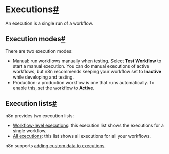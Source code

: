 [](https://github.com/n8n-io/n8n-docs/edit/main/docs/workflows/executions/index.md "Edit this page")

# Executions[#](#executions "Permanent link")

An execution is a single run of a workflow.

## Execution modes[#](#execution-modes "Permanent link")

There are two execution modes:

*   Manual: run workflows manually when testing. Select **Test Workflow** to start a manual execution. You can do manual executions of active workflows, but n8n recommends keeping your workflow set to **Inactive** while developing and testing.
*   Production: a production workflow is one that runs automatically. To enable this, set the workflow to **Active**.

## Execution lists[#](#execution-lists "Permanent link")

n8n provides two execution lists:

*   [Workflow-level executions](single-workflow-executions/): this execution list shows the executions for a single workflow.
*   [All executions](all-executions/): this list shows all executions for all your workflows.

n8n supports [adding custom data to executions](custom-executions-data/).